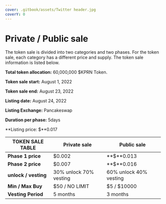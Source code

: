 ```yaml
---
cover: .gitbook/assets/Twitter header.jpg
coverY: 0
---
```


# Private / Public sale

The token sale is divided into two categories and two phases. For the token sale, each category has a different price and supply. The token sale information is listed below.

**Total token allocation:** 60,000,000 $KPRN Token.

**Token sale start:** August 1, 2022

**Token sale end:** August 23, 2022

**Listing date:** August 24, 2022

**Listing Exchange:** Pancakeswap

**Duration per phase:** 5days

**Listing price: $**0.017



| TOKEN SALE TABLE     | Private sale           | Public sale            |
| -------------------- | ---------------------- | ---------------------- |
| **Phase 1 price**    | $0.002                 | **$**0.013             |
| **Phase 2  price**   | $0.007                 | **$**0.016             |
| **unlock / vesting** | 30% unlock 70% vesting | 60% unlock 40% vesting |
| **Min / Max Buy**    | $50 / NO LIMIT         | $5 / $10000            |
| **Vesting Period**   | 5 months               | 3 months               |
